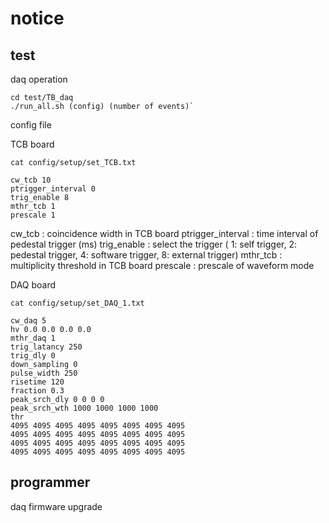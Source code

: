 # notice
## test
daq operation

    cd test/TB_daq 
    ./run_all.sh (config) (number of events)`

config file 

TCB board

    cat config/setup/set_TCB.txt

    cw_tcb 10
    ptrigger_interval 0
    trig_enable 8
    mthr_tcb 1
    prescale 1

cw_tcb : coincidence width in TCB board
ptrigger_interval : time interval of pedestal trigger (ms)
trig_enable : select the trigger ( 1: self trigger, 2: pedestal trigger, 4: software trigger, 8: external trigger)
mthr_tcb : multiplicity threshold in TCB board
prescale : prescale of waveform mode

DAQ board

    cat config/setup/set_DAQ_1.txt

    cw_daq 5
    hv 0.0 0.0 0.0 0.0
    mthr_daq 1
    trig_latancy 250
    trig_dly 0
    down_sampling 0
    pulse_width 250
    risetime 120
    fraction 0.3
    peak_srch_dly 0 0 0 0
    peak_srch_wth 1000 1000 1000 1000
    thr
    4095 4095 4095 4095 4095 4095 4095 4095
    4095 4095 4095 4095 4095 4095 4095 4095
    4095 4095 4095 4095 4095 4095 4095 4095
    4095 4095 4095 4095 4095 4095 4095 4095

## programmer
daq firmware upgrade
